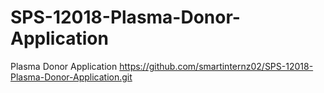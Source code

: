 # SPS-12018-Plasma-Donor-Application
Plasma Donor Application
https://github.com/smartinternz02/SPS-12018-Plasma-Donor-Application.git
